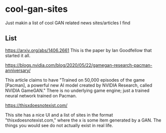 # cool-gan-sites
Just makin a list of cool GAN related news sites/articles I find

## List
https://arxiv.org/abs/1406.2661
This is the paper by Ian Goodfellow that started it all.

https://blogs.nvidia.com/blog/2020/05/22/gamegan-research-pacman-anniversary/

This article claims to have "Trained on 50,000 episodes of the game [Pacman], a powerful new AI model created by NVIDIA Research, called NVIDIA GameGAN." There is no underlying game engine; just a trained neural network trained on Pacman.

https://thisxdoesnotexist.com/

This site has a nice UI and a list of sites in the format "thisxdoesnotexist.com," where the x is some item generated by a GAN. The things you would see do not actually exist in real life.
